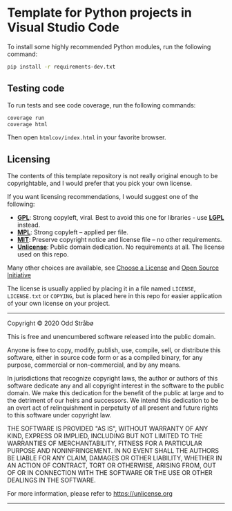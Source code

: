 Template for Python projects in Visual Studio Code
==================================================

To install some highly recommended Python modules, run the following command:

```sh
pip install -r requirements-dev.txt
```

Testing code
------------

To run tests and see code coverage, run the following commands:

```sh
coverage run
coverage html
```

Then open `htmlcov/index.html` in your favorite browser.

Licensing
---------

The contents of this template repository is not really original enough to be copyrightable, and I would prefer that you pick your own license.

If you want licensing recommendations, I would suggest one of the following:

* [**GPL**][GPLv3]: Strong copyleft, viral. Best to avoid this one for libraries - use [**LGPL**][LGPLv3] instead.
* [**MPL**][MPLv2]: Strong copyleft – applied per file.
* [**MIT**][MIT]: Preserve copyright notice and license file – no other requirements.
* [**Unlicense**][Unlicense]: Public domain dedication. No requirements at all. The license used on this repo.

Many other choices are available, see [Choose a License](https://choosealicense.com/licenses/) and [Open Source Initiative](https://opensource.org/licenses/)

The license is usually applied by placing it in a file named `LICENSE`, `LICENSE.txt` or `COPYING`, but is placed here in this repo for easier application of your own license on your project.

---

Copyright © 2020 Odd Stråbø

This is free and unencumbered software released into the public domain.

Anyone is free to copy, modify, publish, use, compile, sell, or
distribute this software, either in source code form or as a compiled
binary, for any purpose, commercial or non-commercial, and by any
means.

In jurisdictions that recognize copyright laws, the author or authors
of this software dedicate any and all copyright interest in the
software to the public domain. We make this dedication for the benefit
of the public at large and to the detriment of our heirs and
successors. We intend this dedication to be an overt act of
relinquishment in perpetuity of all present and future rights to this
software under copyright law.

THE SOFTWARE IS PROVIDED "AS IS", WITHOUT WARRANTY OF ANY KIND,
EXPRESS OR IMPLIED, INCLUDING BUT NOT LIMITED TO THE WARRANTIES OF
MERCHANTABILITY, FITNESS FOR A PARTICULAR PURPOSE AND NONINFRINGEMENT.
IN NO EVENT SHALL THE AUTHORS BE LIABLE FOR ANY CLAIM, DAMAGES OR
OTHER LIABILITY, WHETHER IN AN ACTION OF CONTRACT, TORT OR OTHERWISE,
ARISING FROM, OUT OF OR IN CONNECTION WITH THE SOFTWARE OR THE USE OR
OTHER DEALINGS IN THE SOFTWARE.

For more information, please refer to <https://unlicense.org>

---

[GPLv3]: https://choosealicense.com/licenses/gpl-3.0/ "GNU General Public License v3.0"
[LGPLv3]: https://choosealicense.com/licenses/lgpl-3.0/ "GNU Lesser General Public License v3.0"
[MPLv2]: https://choosealicense.com/licenses/mpl-2.0/ "Mozilla Public License 2.0"
[MIT]: https://choosealicense.com/licenses/mit/ "MIT License"
[Unlicense]: https://choosealicense.com/licenses/unlicense/ "The Unlicense"
